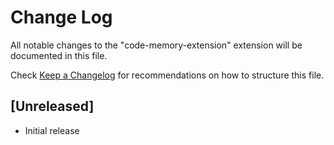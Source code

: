 # Change Log

All notable changes to the "code-memory-extension" extension will be documented in this file.

Check [Keep a Changelog](http://keepachangelog.com/) for recommendations on how to structure this file.

## [Unreleased]

- Initial release